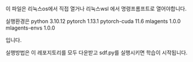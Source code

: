 이 파일은 리눅스os에서 직접 열거나 리눅스wsl 에서 명령프롬프트로 열어야합니다. 

실행환경은
python                    3.10.12 
pytorch                   1.13.1
pytorch-cuda              11.6
mlagents                  1.0.0 
mlagents-envs             1.0.0

입니다. 

실행방법은 
이 레포지토리를 모두 다운받고 sdf.py를 실행시키면 학습이 시작됩니다.
